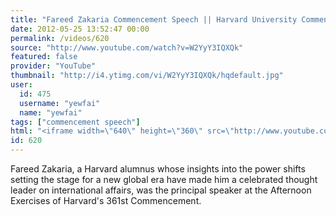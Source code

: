 ```yaml
---
title: "Fareed Zakaria Commencement Speech || Harvard University Commencement 2012"
date: 2012-05-25 13:52:47 00:00
permalink: /videos/620
source: "http://www.youtube.com/watch?v=W2YyY3IQXQk"
featured: false
provider: "YouTube"
thumbnail: "http://i4.ytimg.com/vi/W2YyY3IQXQk/hqdefault.jpg"
user:
  id: 475
  username: "yewfai"
  name: "yewfai"
tags: ["commencement speech"]
html: "<iframe width=\"640\" height=\"360\" src=\"http://www.youtube.com/embed/W2YyY3IQXQk?wmode=transparent&fs=1&feature=oembed\" frameborder=\"0\" allowfullscreen></iframe>"
id: 620
---
```


Fareed Zakaria, a Harvard alumnus whose insights into the power shifts setting the stage for a new global era have made him a celebrated thought leader on international affairs, was the principal speaker at the Afternoon Exercises of Harvard's 361st Commencement.
